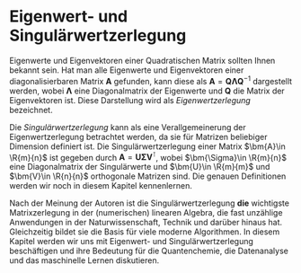 # Eigenwert- und Singulärwertzerlegung

Eigenwerte und Eigenvektoren einer Quadratischen Matrix sollten Ihnen bekannt 
sein. Hat man alle Eigenwerte und Eigenvektoren einer diagonalisierbaren Matrix
$\bm{A}$ gefunden, kann diese als $\bm{A} = \bm{Q} \bm{\Lambda} \bm{Q}^{-1}$ 
dargestellt werden, wobei $\bm{\Lambda}$ eine Diagonalmatrix der Eigenwerte 
und $\bm{Q}$ die Matrix der Eigenvektoren ist. Diese Darstellung wird als 
*Eigenwertzerlegung* bezeichnet.

Die *Singulärwertzerlegung* kann als eine Verallgemeinerung der 
Eigenwertzerlegung betrachtet werden, da sie für Matrizen beliebiger Dimension
definiert ist. Die Singulärwertzerlegung einer Matrix 
$\bm{A}\in \R{m}{n}$ ist gegeben durch $\bm{A} = \bm{U} \bm{\Sigma} \bm{V}^\intercal$, 
wobei $\bm{\Sigma}\in \R{m}{n}$ eine Diagonalmatrix der Singulärwerte
und $\bm{U}\in \R{m}{m}$ und $\bm{V}\in \R{n}{n}$ orthogonale Matrizen sind.
Die genauen Definitionen werden wir noch in diesem Kapitel kennenlernen.

Nach der Meinung der Autoren ist die Singulärwertzerlegung **die** wichtigste
Matrixzerlegung in der (numerischen) linearen Algebra, die fast unzählige
Anwendungen in der Naturwissenschaft, Technik und darüber hinaus hat. 
Gleichzeitig bildet sie die Basis für viele moderne Algorithmen.
In diesem Kapitel werden wir uns mit
Eigenwert- und Singulärwertzerlegung beschäftigen und ihre Bedeutung für die
Quantenchemie, die Datenanalyse und das maschinelle Lernen diskutieren.

